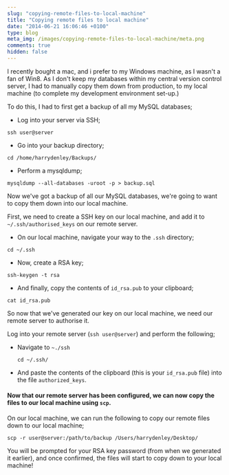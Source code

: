 ```yaml
---
slug: "copying-remote-files-to-local-machine"
title: "Copying remote files to local machine"
date: "2014-06-21 16:06:46 +0100"
type: blog
meta_img: /images/copying-remote-files-to-local-machine/meta.png 
comments: true
hidden: false
---
```


I recently bought a mac, and i prefer to my Windows machine, as I wasn't a fan of Win8. As I don't keep my databases within my central version control server, I had to manually copy them down from production, to my local machine (to complete my development environment set-up.)

To do this, I had to first get a backup of all my MySQL databases;

 * Log into your server via SSH;
 
 `ssh user@server`
 
 * Go into your backup directory;
 
 `cd /home/harrydenley/Backups/`
 
 * Perform a mysqldump;
 
 `mysqldump --all-databases -uroot -p > backup.sql`
 
 Now we've got a backup of all our MySQL databases, we're going to want to copy them down into our local machine.
 
 First, we need to create a SSH key on our local machine, and add it to `~/.ssh/authorised_keys` on our remote server.
 
 * On our local machine, navigate your way to the `.ssh` directory;
  
  `cd ~/.ssh`
  
 * Now, create a RSA key;

  `ssh-keygen -t rsa`
  
 * And finally, copy the contents of `id_rsa.pub` to your clipboard;
 
 `cat id_rsa.pub`
 
 So now that we've generated our key on our local machine, we need our remote server to authorise it.
 
 Log into your remote server (`ssh user@server`) and perform the following;
 
 * Navigate to `~./ssh`
  
   `cd ~/.ssh/`
   
* And paste the contents of the clipboard (this is your `id_rsa.pub` file) into the file `authorized_keys`.


#### Now that our remote server has been configured, we can now copy the files to our local machine using `scp`.

On our local machine, we can run the following to copy our remote files down to our local machine;
  
`scp -r user@server:/path/to/backup /Users/harrydenley/Desktop/`

You will be prompted for your RSA key password (from when we generated it earlier), and once confirmed, the files will start to copy down to your local machine!